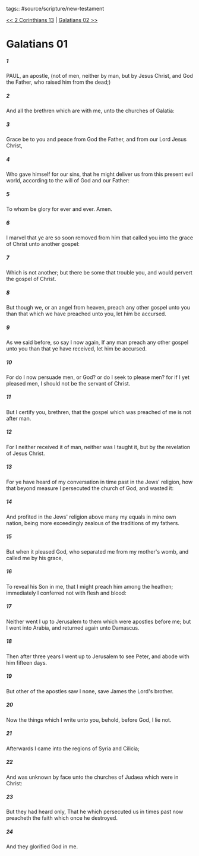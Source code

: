 tags:: #source/scripture/new-testament

[<< 2 Corinthians 13](source/scripture/new-testament/08_2_Corinthians/2_Corinthians_13.md) | [Galatians 02 >>](source/scripture/new-testament/09_Galatians/Galatians_02.md)

# Galatians 01

##### 1

PAUL, an apostle, (not of men, neither by man, but by Jesus Christ, and God the Father, who raised him from the dead;)

##### 2

And all the brethren which are with me, unto the churches of Galatia:

##### 3

Grace be to you and peace from God the Father, and from our Lord Jesus Christ,

##### 4

Who gave himself for our sins, that he might deliver us from this present evil world, according to the will of God and our Father:

##### 5

To whom be glory for ever and ever. Amen.

##### 6

I marvel that ye are so soon removed from him that called you into the grace of Christ unto another gospel:

##### 7

Which is not another; but there be some that trouble you, and would pervert the gospel of Christ.

##### 8

But though we, or an angel from heaven, preach any other gospel unto you than that which we have preached unto you, let him be accursed.

##### 9

As we said before, so say I now again, If any man preach any other gospel unto you than that ye have received, let him be accursed.

##### 10

For do I now persuade men, or God? or do I seek to please men? for if I yet pleased men, I should not be the servant of Christ.

##### 11

But I certify you, brethren, that the gospel which was preached of me is not after man.

##### 12

For I neither received it of man, neither was I taught it, but by the revelation of Jesus Christ.

##### 13

For ye have heard of my conversation in time past in the Jews' religion, how that beyond measure I persecuted the church of God, and wasted it:

##### 14

And profited in the Jews' religion above many my equals in mine own nation, being more exceedingly zealous of the traditions of my fathers.

##### 15

But when it pleased God, who separated me from my mother's womb, and called me by his grace,

##### 16

To reveal his Son in me, that I might preach him among the heathen; immediately I conferred not with flesh and blood:

##### 17

Neither went I up to Jerusalem to them which were apostles before me; but I went into Arabia, and returned again unto Damascus.

##### 18

Then after three years I went up to Jerusalem to see Peter, and abode with him fifteen days.

##### 19

But other of the apostles saw I none, save James the Lord's brother.

##### 20

Now the things which I write unto you, behold, before God, I lie not.

##### 21

Afterwards I came into the regions of Syria and Cilicia;

##### 22

And was unknown by face unto the churches of Judaea which were in Christ:

##### 23

But they had heard only, That he which persecuted us in times past now preacheth the faith which once he destroyed.

##### 24

And they glorified God in me.
